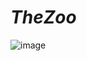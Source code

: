 # ***TheZoo***

![image](https://user-images.githubusercontent.com/31629500/202035572-6940d6c8-bfb6-408b-a0f8-ef12abce9b9c.png)
